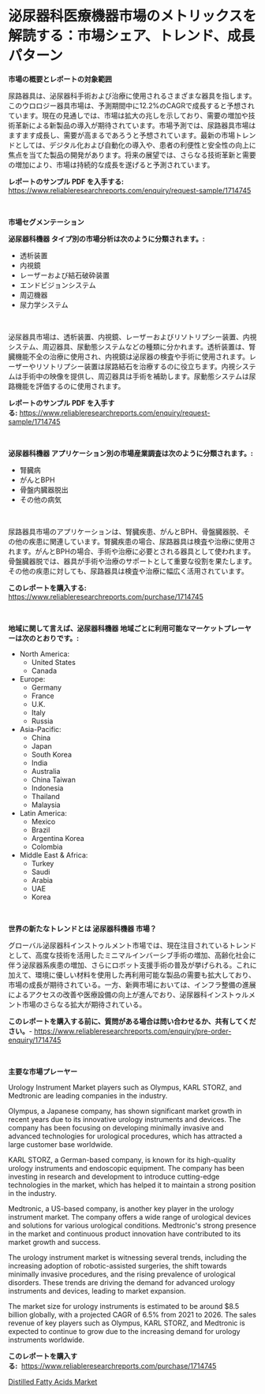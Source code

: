 <p><h1>泌尿器科医療機器市場のメトリックスを解読する：市場シェア、トレンド、成長パターン</h1></p><p><strong>市場の概要とレポートの対象範囲</strong></p>
<p><p>尿路器具は、泌尿器科手術および治療に使用されるさまざまな器具を指します。このウロロジー器具市場は、予測期間中に12.2%のCAGRで成長すると予想されています。現在の見通しでは、市場は拡大の兆しを示しており、需要の増加や技術革新による新製品の導入が期待されています。市場予測では、尿路器具市場はますます成長し、需要が高まるであろうと予想されています。最新の市場トレンドとしては、デジタル化および自動化の導入や、患者の利便性と安全性の向上に焦点を当てた製品の開発があります。将来の展望では、さらなる技術革新と需要の増加により、市場は持続的な成長を遂げると予測されています。</p></p>
<p><strong>レポートのサンプル PDF を入手する:</strong> <a href="https://www.reliableresearchreports.com/enquiry/request-sample/1714745">https://www.reliableresearchreports.com/enquiry/request-sample/1714745</a></p>
<p>&nbsp;</p>
<p><strong>市場セグメンテーション</strong></p>
<p><strong>泌尿器科機器 タイプ別の市場分析は次のように分類されます。:</strong></p>
<p><ul><li>透析装置</li><li>内視鏡</li><li>レーザーおよび結石破砕装置</li><li>エンドビジョンシステム</li><li>周辺機器</li><li>尿力学システム</li></ul></p>
<p>&nbsp;</p>
<p><p>泌尿器具市場は、透析装置、内視鏡、レーザーおよびリソトリプシー装置、内視システム、周辺器具、尿動態システムなどの種類に分かれます。透析装置は、腎臓機能不全の治療に使用され、内視鏡は泌尿器の検査や手術に使用されます。レーザーやリソトリプシー装置は尿路結石を治療するのに役立ちます。内視システムは手術中の映像を提供し、周辺器具は手術を補助します。尿動態システムは尿路機能を評価するのに使用されます。</p></p>
<p><strong>レポートのサンプル PDF を入手する:</strong>&nbsp;<a href="https://www.reliableresearchreports.com/enquiry/request-sample/1714745">https://www.reliableresearchreports.com/enquiry/request-sample/1714745</a></p>
<p>&nbsp;</p>
<p><strong> 泌尿器科機器 アプリケーション別の市場産業調査は次のように分類されます。:</strong></p>
<p><ul><li>腎臓病</li><li>がんとBPH</li><li>骨盤内臓器脱出</li><li>その他の病気</li></ul></p>
<p>&nbsp;</p>
<p><p>尿路器具市場のアプリケーションは、腎臓疾患、がんとBPH、骨盤臓器脱、その他の疾患に関連しています。腎臓疾患の場合、尿路器具は検査や治療に使用されます。がんとBPHの場合、手術や治療に必要とされる器具として使われます。骨盤臓器脱では、器具が手術や治療のサポートとして重要な役割を果たします。その他の疾患に対しても、尿路器具は検査や治療に幅広く活用されています。</p></p>
<p><strong>このレポートを購入する:</strong>&nbsp; <a href="https://www.reliableresearchreports.com/purchase/1714745">https://www.reliableresearchreports.com/purchase/1714745</a></p>
<p>&nbsp;</p>
<p><strong>地域に関して言えば、泌尿器科機器 地域ごとに利用可能なマーケットプレーヤーは次のとおりです。:</strong></p>
<p><ul>
    <li>
        North America:
        <ul>
            <li>United States</li>
            <li>Canada</li>
        </ul>
    </li>
    <li>
        Europe:
        <ul>
            <li>Germany</li>
            <li>France</li>
            <li>U.K.</li>
            <li>Italy</li>
            <li>Russia</li>
        </ul>
    </li>
    <li>
        Asia-Pacific:
        <ul>
            <li>China</li>
            <li>Japan</li>
            <li>South Korea</li>
            <li>India</li>
            <li>Australia</li>
            <li>China Taiwan</li>
            <li>Indonesia</li>
            <li>Thailand</li>
            <li>Malaysia</li>
        </ul>
    </li>
    <li>
        Latin America:
        <ul>
            <li>Mexico</li>
            <li>Brazil</li>
            <li>Argentina Korea</li>
            <li>Colombia</li>
        </ul>
    </li>
    <li>
        Middle East & Africa:
        <ul>
            <li>Turkey</li>
            <li>Saudi</li>
            <li>Arabia</li>
            <li>UAE</li>
            <li>Korea</li>
        </ul>
    </li>
    </ul></p>
<p>&nbsp;</p>
<p><strong>世界の新たなトレンドとは 泌尿器科機器 市場？</strong></p>
<p><p>グローバル泌尿器科インストゥルメント市場では、現在注目されているトレンドとして、高度な技術を活用したミニマルインバーシブ手術の増加、高齢化社会に伴う泌尿器系疾患の増加、さらにロボット支援手術の普及が挙げられる。これに加えて、環境に優しい材料を使用した再利用可能な製品の需要も拡大しており、市場の成長が期待されている。一方、新興市場においては、インフラ整備の進展によるアクセスの改善や医療設備の向上が進んでおり、泌尿器科インストゥルメント市場のさらなる拡大が期待されている。</p></p>
<p><strong>このレポートを購入する前に、質問がある場合は問い合わせるか、共有してください。</strong>- <a href="https://www.reliableresearchreports.com/enquiry/pre-order-enquiry/1714745">https://www.reliableresearchreports.com/enquiry/pre-order-enquiry/1714745</a></p>
<p>&nbsp;</p>
<p><strong>主要な市場プレーヤー</strong></p>
<p><p>Urology Instrument Market players such as Olympus, KARL STORZ, and Medtronic are leading companies in the industry.</p><p>Olympus, a Japanese company, has shown significant market growth in recent years due to its innovative urology instruments and devices. The company has been focusing on developing minimally invasive and advanced technologies for urological procedures, which has attracted a large customer base worldwide.</p><p>KARL STORZ, a German-based company, is known for its high-quality urology instruments and endoscopic equipment. The company has been investing in research and development to introduce cutting-edge technologies in the market, which has helped it to maintain a strong position in the industry.</p><p>Medtronic, a US-based company, is another key player in the urology instrument market. The company offers a wide range of urological devices and solutions for various urological conditions. Medtronic's strong presence in the market and continuous product innovation have contributed to its market growth and success.</p><p>The urology instrument market is witnessing several trends, including the increasing adoption of robotic-assisted surgeries, the shift towards minimally invasive procedures, and the rising prevalence of urological disorders. These trends are driving the demand for advanced urology instruments and devices, leading to market expansion.</p><p>The market size for urology instruments is estimated to be around $8.5 billion globally, with a projected CAGR of 6.5% from 2021 to 2026. The sales revenue of key players such as Olympus, KARL STORZ, and Medtronic is expected to continue to grow due to the increasing demand for urology instruments worldwide.</p></p>
<p><strong>このレポートを購入する:</strong>&nbsp;&nbsp;<a href="https://www.reliableresearchreports.com/purchase/1714745">https://www.reliableresearchreports.com/purchase/1714745</a></p>
<p><p><a href="https://cute-banjo-8ca.notion.site/Distilled-Fatty-Acids-Market-Size-Focuses-on-Market-Dynamics-In-Depth-Analysis-and-Future-Projectio-8ef66a76624546c88561f12803d5f676">Distilled Fatty Acids Market</a></p></p>